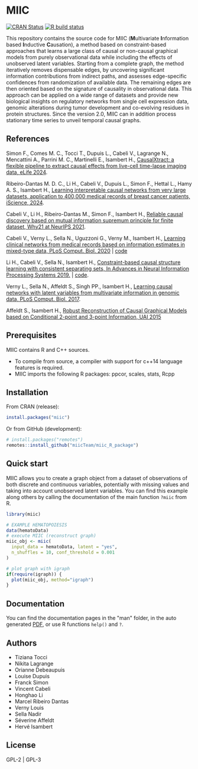 # MIIC
  <!-- badges: start -->
  [![CRAN
  Status](https://www.r-pkg.org/badges/version/miic)](https://cran.r-project.org/package=miic)
  [![R build
  status](https://github.com/miicTeam/miic_R_package/workflows/R-CMD-check/badge.svg)](https://github.com/miicTeam/miic_R_package/actions)
  <!-- badges: end -->

This repository contains the source code for MIIC (**M**ultivariate 
**I**nformation based **I**nductive **C**ausation), a method based on 
constraint-based approaches that learns a large class of causal 
or non-causal graphical models from purely observational data 
while including the effects of unobserved latent variables. 
Starting from a complete graph, the method iteratively removes dispensable 
edges, by uncovering significant information contributions from indirect paths, 
and assesses edge-specific confidences from randomization of available data. 
The remaining edges are then oriented based on the signature of causality in 
observational data. This approach can be applied on a wide range of datasets 
and provide new biological insights on regulatory networks from single cell 
expression data, genomic alterations during tumor development and co-evolving 
residues in protein structures. Since the version 2.0, MIIC can 
in addition process stationary time series to unveil temporal causal graphs.

## References
Simon F., Comes M. C., Tocci T., Dupuis L., Cabeli V., Lagrange N., 
Mencattini A., Parrini M. C., Martinelli E., Isambert H.,
[CausalXtract: a flexible pipeline to extract causal effects from live-cell 
time-lapse imaging data, eLife 2024](https://www.biorxiv.org/content/10.1101/2024.02.06.579177v1.abstract).

Ribeiro-Dantas M. D. C., Li H., Cabeli V., Dupuis L., Simon F., Hettal L., 
Hamy A. S., Isambert H.,
[Learning interpretable causal networks from very large datasets, application 
to 400,000 medical records of breast cancer patients, iScience, 2024](https://doi.org/10.1016/j.isci.2024.109736).

Cabeli V., Li H., Ribeiro-Dantas M., Simon F., Isambert H.,
[Reliable causal discovery based on mutual information supremum principle for 
finite dataset, Why21 at NeurIPS 2021](https://why21.causalai.net/papers/WHY21_24.pdf).

Cabeli V., Verny L., Sella N., Uguzzoni G., Verny M., Isambert H.,
[Learning clinical networks from medical records based on information estimates
in mixed-type data, PLoS Comput. Biol.  2020](https://doi.org/10.1371/journal.pcbi.1007866)
| [code](https://github.com/vcabeli/miic_PLoS)

Li H., Cabeli V., Sella N., Isambert H.,
[Constraint-based causal structure learning with consistent separating sets, 
In Advances in Neural Information Processing Systems 2019.](https://papers.nips.cc/paper/9573-constraint-based-causal-structure-learning-with-consistent-separating-sets)
| [code](https://github.com/honghaoli42/consistent_pcalg).

Verny L., Sella N., Affeldt S., Singh PP., Isambert H.,
[Learning causal networks with latent variables from multivariate information 
in genomic data, PLoS Comput. Biol. 2017](https://doi.org/10.1371/journal.pcbi.1005662).

Affeldt S., Isambert H.,
[Robust Reconstruction of Causal Graphical Models based on Conditional 2-point 
and 3-point Information, UAI 2015](https://auai.org/uai2015/proceedings.shtml)

## Prerequisites

MIIC contains R and C++ sources.

- To compile from source, a compiler with support for c++14 language features is required.  
- MIIC imports the following R packages: ppcor, scales, stats, Rcpp

## Installation

From CRAN (release):
```R
install.packages("miic")
```
Or from GitHub (development):
```R
# install.packages("remotes")
remotes::install_github("miicTeam/miic_R_package")
```

## Quick start

MIIC allows you to create a graph object from a dataset of observations 
of both discrete and continuous variables, potentially with missing values 
and taking into account unobserved latent variables.
You can find this example along others by calling the documentation 
of the main function `?miic` from R.

```R
library(miic)

# EXAMPLE HEMATOPOIESIS
data(hematoData)
# execute MIIC (reconstruct graph)
miic_obj <- miic(
  input_data = hematoData, latent = "yes",
  n_shuffles = 10, conf_threshold = 0.001
)

# plot graph with igraph
if(require(igraph)) {
  plot(miic_obj, method="igraph")
}
```

## Documentation

You can find the documentation pages in the "man" folder, in the auto generated
[PDF](https://CRAN.R-project.org/package=miic/miic.pdf), 
or use R functions `help()` and `?`.
  
## Authors

- Tiziana Tocci
- Nikita Lagrange
- Orianne Debeaupuis
- Louise Dupuis
- Franck Simon
- Vincent Cabeli
- Honghao Li
- Marcel Ribeiro Dantas
- Verny Louis
- Sella Nadir
- Séverine Affeldt
- Hervé Isambert

## License

GPL-2 | GPL-3
